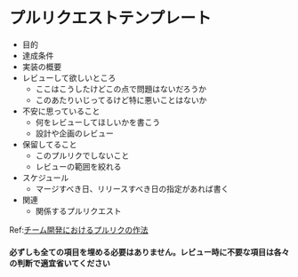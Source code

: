 # プルリクエストテンプレート
- 目的
- 達成条件
- 実装の概要
- レビューして欲しいところ
  - ここはこうしたけどこの点で問題はないだろうか
  - このあたりいじってるけど特に悪いことはないか
- 不安に思っていること
  - 何をレビューしてほしいかを書こう
  - 設計や企画のレビュー
- 保留してること
  - このプルリクでしないこと
  - レビューの範囲を絞れる
- スケジュール
  - マージすべき日、リリースすべき日の指定があれば書く
- 関連
  - 関係するプルリクエスト

Ref:[チーム開発におけるプルリクの作法](https://qiita.com/ikuwow/items/fb52a54c086398eb5b92)
#### 必ずしも全ての項目を埋める必要はありません。レビュー時に不要な項目は各々の判断で適宜省いてください

